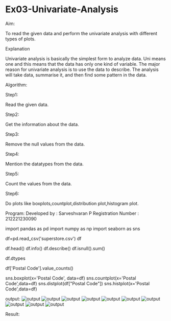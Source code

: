 # Ex03-Univariate-Analysis

Aim:

To read the given data and perform the univariate analysis with different types of plots.

Explanation

Univariate analysis is basically the simplest form to analyze data. Uni means one and this means that the data has only one kind of variable. The major reason for univariate analysis is to use the data to describe. The analysis will take data, summarise it, and then find some pattern in the data.

Algorithm:

Step1:

Read the given data.

Step2:

Get the information about the data.

Step3:

Remove the null values from the data.

Step4:

Mention the datatypes from the data.

Step5:

Count the values from the data.

Step6:

Do plots like boxplots,countplot,distribution plot,histogram plot.

Program:
Developed by : Sarveshvaran P
Registration Number : 212221230090

import pandas as pd
import numpy as np
import seaborn as sns

df=pd.read_csv('superstore.csv')
df

df.head()
df.info()
df.describe()
df.isnull().sum()

df.dtypes

df['Postal Code'].value_counts()

sns.boxplot(x='Postal Code', data=df)
sns.countplot(x='Postal Code',data=df)
sns.distplot(df["Postal Code"])
sns.histplot(x='Postal Code',data=df)

output:
![output]("ds31.png")
![output]("ds32.png")
![output]("ds33.png")
![output]("ds34.png")
![output]("ds35.png")
![output]("ds36.png")
![output]("ds37.png")
![output]("ds38.png")
![output]("ds39.png")
![output]("ds310.png")

Result:


